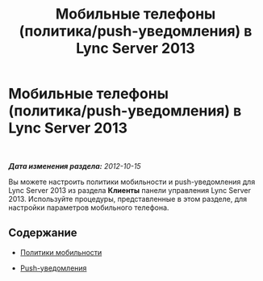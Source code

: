 ﻿---
title: Мобильные телефоны (политика/push-уведомления) в Lync Server 2013
TOCTitle: Мобильные телефоны (политика/push-уведомления) в Lync Server 2013
ms:assetid: 7f890ac0-3680-4607-adb5-8306d8ede72c
ms:mtpsurl: https://technet.microsoft.com/ru-ru/library/JJ688106(v=OCS.15)
ms:contentKeyID: 49888058
ms.date: 05/19/2016
mtps_version: v=OCS.15
ms.translationtype: HT
---

# Мобильные телефоны (политика/push-уведомления) в Lync Server 2013

 

_**Дата изменения раздела:** 2012-10-15_

Вы можете настроить политики мобильности и push-уведомления для Lync Server 2013 из раздела **Клиенты** панели управления Lync Server 2013. Используйте процедуры, представленные в этом разделе, для настройки параметров мобильного телефона.

## Содержание

  - [Политики мобильности](lync-server-2013-mobility-policies.md)

  - [Push-уведомления](lync-server-2013-push-notifications.md)

